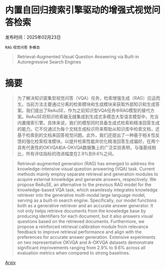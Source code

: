 # 内置自回归搜索引擎驱动的增强式视觉问答检索

发布时间：2025年02月23日

`RAG` `视觉问答` `多模态`

> Retrieval-Augmented Visual Question Answering via Built-in Autoregressive Search Engines

# 摘要

> 为了解决知识密集型视觉问答（VQA）任务，检索增强生成（RAG）应运而生。当前方法主要通过分离的检索模块和生成模块来获取外部知识和生成答案。我们提出了ReAuSE，作为之前知识型VQA任务中RAG模型的替代方案。ReAuSE将知识检索器无缝集成到生成式多模态大型语言模型中，充当内置搜索引擎。具体来说，我们的模型同时具备生成式检索和精准回答生成的能力。它不仅通过为每个文档生成标识符来帮助从知识库中检索文档，还基于检索到的文档来回答视觉问题。此外，我们还提出了一种基于相关性反馈的强化检索校准模块，以提升检索性能并优化精准回答生成偏好。在两个具有代表性的OKVQA和A-OKVQA数据集上的广泛实验表明，与强基线相比，所有评估指标的改进幅度在2.9%到9.6%之间。


> Retrieval-augmented generation (RAG) has emerged to address the knowledge-intensive visual question answering (VQA) task. Current methods mainly employ separate retrieval and generation modules to acquire external knowledge and generate answers, respectively. We propose ReAuSE, an alternative to the previous RAG model for the knowledge-based VQA task, which seamlessly integrates knowledge retriever into the generative multi-modal large language model, serving as a built-in search engine. Specifically, our model functions both as a generative retriever and an accurate answer generator. It not only helps retrieve documents from the knowledge base by producing identifiers for each document, but it also answers visual questions based on the retrieved documents. Furthermore, we propose a reinforced retrieval calibration module from relevance feedback to improve retrieval performance and align with the preferences for accurate answer generation. Extensive experiments on two representative OKVQA and A-OKVQA datasets demonstrate significant improvements ranging from 2.9\% to 9.6\% across all evaluation metrics when compared to strong baselines.

[Arxiv](https://arxiv.org/abs/2502.16641)